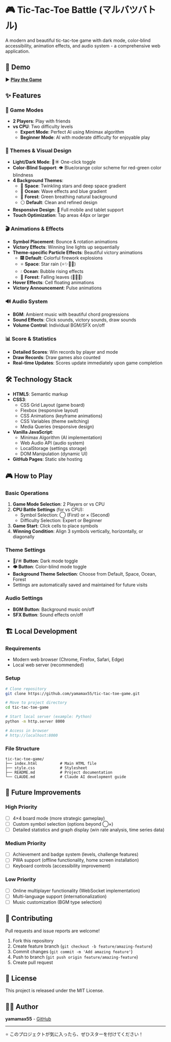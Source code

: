 # 🎮 Tic-Tac-Toe Battle (マルバツバトル)

A modern and beautiful tic-tac-toe game with dark mode, color-blind accessibility, animation effects, and audio system - a comprehensive web application.

## 🚀 Demo

**▶️ [Play the Game](https://yamamax55.github.io/tic-tac-toe-game/)**

## ✨ Features

### 🎯 Game Modes
- **2 Players**: Play with friends
- **vs CPU**: Two difficulty levels
  - **Expert Mode**: Perfect AI using Minimax algorithm
  - **Beginner Mode**: AI with moderate difficulty for enjoyable play

### 🎨 Themes & Visual Design
- **Light/Dark Mode**: 🌙☀️ One-click toggle
- **Color-Blind Support**: 👁️ Blue/orange color scheme for red-green color blindness
- **4 Background Themes**: 
  - 🌟 **Space**: Twinkling stars and deep space gradient
  - 🌊 **Ocean**: Wave effects and blue gradient
  - 🌲 **Forest**: Green breathing natural background
  - ⚪ **Default**: Clean and refined design
- **Responsive Design**: 📱 Full mobile and tablet support
- **Touch Optimization**: Tap areas 44px or larger

### 🎬 Animations & Effects
- **Symbol Placement**: Bounce & rotation animations
- **Victory Effects**: Winning line lights up sequentially
- **Theme-specific Particle Effects**: Beautiful victory animations
  - 🎆 **Default**: Colorful firework explosions
  - ⭐ **Space**: Star rain (⭐✨💫🌟)
  - 💧 **Ocean**: Bubble rising effects
  - 🍃 **Forest**: Falling leaves (🍃🌿🍀)
- **Hover Effects**: Cell floating animations
- **Victory Announcement**: Pulse animations

### 🔊 Audio System
- **BGM**: Ambient music with beautiful chord progressions
- **Sound Effects**: Click sounds, victory sounds, draw sounds
- **Volume Control**: Individual BGM/SFX on/off

### 📊 Score & Statistics
- **Detailed Scores**: Win records by player and mode
- **Draw Records**: Draw games also counted
- **Real-time Updates**: Scores update immediately upon game completion

## 🛠️ Technology Stack

- **HTML5**: Semantic markup
- **CSS3**: 
  - CSS Grid Layout (game board)
  - Flexbox (responsive layout)
  - CSS Animations (keyframe animations)
  - CSS Variables (theme switching)
  - Media Queries (responsive design)
- **Vanilla JavaScript**:
  - Minimax Algorithm (AI implementation)
  - Web Audio API (audio system)
  - LocalStorage (settings storage)
  - DOM Manipulation (dynamic UI)
- **GitHub Pages**: Static site hosting

## 🎮 How to Play

### Basic Operations
1. **Game Mode Selection**: 2 Players or vs CPU
2. **CPU Battle Settings** (for vs CPU):
   - Symbol Selection: ◯ (First) or × (Second)
   - Difficulty Selection: Expert or Beginner
3. **Game Start**: Click cells to place symbols
4. **Winning Condition**: Align 3 symbols vertically, horizontally, or diagonally

### Theme Settings
- **🌙/☀️ Button**: Dark mode toggle
- **👁️ Button**: Color-blind mode toggle
- **Background Theme Selection**: Choose from Default, Space, Ocean, Forest
- Settings are automatically saved and maintained for future visits

### Audio Settings
- **BGM Button**: Background music on/off
- **SFX Button**: Sound effects on/off

## 🏗️ Local Development

### Requirements
- Modern web browser (Chrome, Firefox, Safari, Edge)
- Local web server (recommended)

### Setup

```bash
# Clone repository
git clone https://github.com/yamamax55/tic-tac-toe-game.git

# Move to project directory
cd tic-tac-toe-game

# Start local server (example: Python)
python -m http.server 8000

# Access in browser
# http://localhost:8000
```

### File Structure

```
tic-tac-toe-game/
├── index.html          # Main HTML file
├── style.css           # Stylesheet
├── README.md           # Project documentation
└── CLAUDE.md           # Claude AI development guide
```

## 🎯 Future Improvements

### High Priority
- [ ] 4×4 board mode (more strategic gameplay)
- [ ] Custom symbol selection (options beyond ◯×)
- [ ] Detailed statistics and graph display (win rate analysis, time series data)

### Medium Priority
- [ ] Achievement and badge system (levels, challenge features)
- [ ] PWA support (offline functionality, home screen installation)
- [ ] Keyboard controls (accessibility improvement)

### Low Priority
- [ ] Online multiplayer functionality (WebSocket implementation)
- [ ] Multi-language support (internationalization)
- [ ] Music customization (BGM type selection)

## 🤝 Contributing

Pull requests and issue reports are welcome!

1. Fork this repository
2. Create feature branch (`git checkout -b feature/amazing-feature`)
3. Commit changes (`git commit -m 'Add amazing feature'`)
4. Push to branch (`git push origin feature/amazing-feature`)
5. Create pull request

## 📝 License

This project is released under the MIT License.

## 👨‍💻 Author

**yamamax55** - [GitHub](https://github.com/yamamax55)

---

⭐ このプロジェクトが気に入ったら、ぜひスターを付けてください！